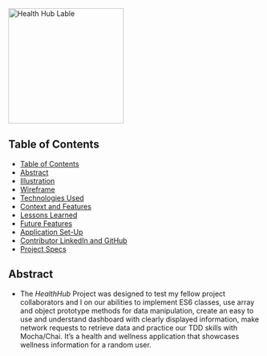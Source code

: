 <img width="230" alt="Health Hub Lable" src="https://user-images.githubusercontent.com/95496577/169706412-03739a11-373c-439f-998f-174dde44173f.png"> 

## Table of Contents

- [Table of Contents](#table-of-contents)
- [Abstract](#abstract)
- [Illustration](#illustration)
- [Wireframe](#wireframe)
- [Technologies Used](#technologies-used)
- [Context and Features](#context-and-features)
- [Lessons Learned](#lessons-learned)
- [Future Features](#future-features)
- [Application Set-Up](#application-set-up)
- [Contributor LinkedIn and GitHub](#contributor-linkedin-and-github)
- [Project Specs](#project-specs)

## Abstract

- The _HealthHub_ Project was designed to test my fellow project collaborators and I on our abilities to implement ES6 classes, use array and object prototype methods for data manipulation, create an easy to use and understand dashboard with clearly displayed information, make network requests to retrieve data and practice our TDD skills with Mocha/Chai. It’s a health and wellness application that showcases wellness information for a random user. 